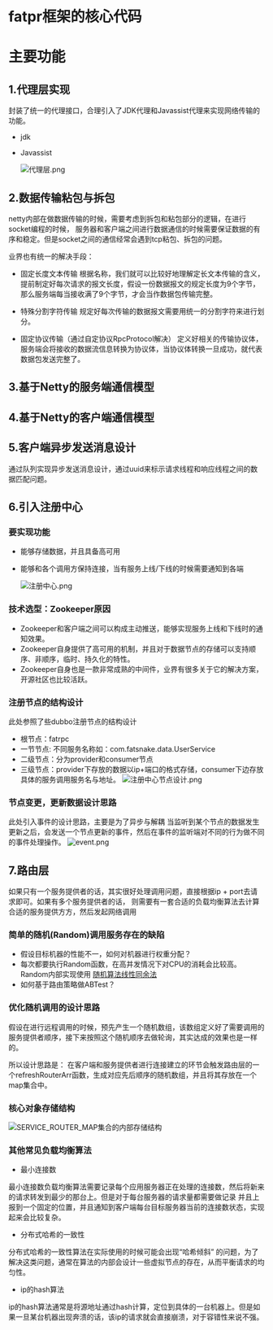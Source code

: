 # fatpr框架的核心代码

# 主要功能

## 1.代理层实现

封装了统一的代理接口，合理引入了JDK代理和Javassist代理来实现网络传输的功能。

- jdk
- Javassist

  ![代理层.png](images/代理层.png)

## 2.数据传输粘包与拆包

netty内部在做数据传输的时候，需要考虑到拆包和粘包部分的逻辑，在进行socket编程的时候， 服务器和客户端之间进行数据通信的时候需要保证数据的有序和稳定。但是socket之间的通信经常会遇到tcp粘包、拆包的问题。

业界也有统一的解决手段：

- 固定长度文本传输 根据名称，我们就可以比较好地理解定长文本传输的含义，提前制定好每次请求的报文长度，假设一份数据报文的规定长度为9个字节，那么服务端每当接收满了9个字节，才会当作数据包传输完整。

- 特殊分割字符传输 规定好每次传输的数据报文需要用统一的分割字符来进行划分。

- 固定协议传输（通过自定协议RpcProtocol解决） 定义好相关的传输协议体，服务端会将接收的数据流信息转换为协议体，当协议体转换一旦成功，就代表数据包发送完整了。

## 3.基于Netty的服务端通信模型

## 4.基于Netty的客户端通信模型

## 5.客户端异步发送消息设计

通过队列实现异步发送消息设计，通过uuid来标示请求线程和响应线程之间的数据匹配问题。

## 6.引入注册中心

### 要实现功能

- 能够存储数据，并且具备高可用
- 能够和各个调用方保持连接，当有服务上线/下线的时候需要通知到各端

  ![注册中心.png](images/注册中心.png)

### 技术选型：Zookeeper原因

- Zookeeper和客户端之间可以构成主动推送，能够实现服务上线和下线时的通知效果。
- Zookeeper自身提供了高可用的机制，并且对于数据节点的存储可以支持顺序、非顺序，临时、持久化的特性。
- Zookeeper自身也是一款非常成熟的中间件，业界有很多关于它的解决方案，开源社区也比较活跃。

### 注册节点的结构设计

此处参照了些dubbo注册节点的结构设计

- 根节点：fatrpc
- 一节节点: 不同服务名称如：com.fatsnake.data.UserService
- 二级节点：分为provider和consumer节点
- 三级节点：provider下存放的数据以ip+端口的格式存储，consumer下边存放具体的服务调用服务名与地址。
  ![注册中心节点设计.png](images/注册中心节点设计.png)

### 节点变更，更新数据设计思路

此处引入事件的设计思路，主要是为了异步与解耦 当监听到某个节点的数据发生更新之后，会发送一个节点更新的事件，然后在事件的监听端对不同的行为做不同的事件处理操作。
![event.png](images/event.png)

## 7.路由层

如果只有一个服务提供者的话，其实很好处理调用问题，直接根据ip + port去请求即可。如果有多个服务提供者的话， 则需要有一套合适的负载均衡算法去计算合适的服务提供方方，然后发起网络调用

### 简单的随机(Random)调用服务存在的缺陷

- 假设目标机器的性能不一，如何对机器进行权重分配？
- 每次都要执行Random函数，在高并发情况下对CPU的消耗会比较高。 Random内部实现使用 [随机算法线性同余法](https://zhuanlan.zhihu.com/p/36301602)
- 如何基于路由策略做ABTest？

### 优化随机调用的设计思路

假设在进行远程调用的时候，预先产生一个随机数组，该数组定义好了需要调用的服务提供者顺序，接下来按照这个随机顺序去做轮询，其实达成的效果也是一样的。

所以设计思路是： 在客户端和服务提供者进行连接建立的环节会触发路由层的一个refreshRouterArr函数，生成对应先后顺序的随机数组，并且将其存放在一个map集合中。

### 核心对象存储结构

![SERVICE_ROUTER_MAP集合的内部存储结构](images/SERVICE_ROUTER_MAP.png)

### 其他常见负载均衡算法
-  最小连接数

最小连接数负载均衡算法需要记录每个应用服务器正在处理的连接数，然后将新来的请求转发到最少的那台上。但是对于每台服务器的请求量都需要做记录
并且上报到一个固定的位置，并且通知到客户端每台目标服务器当前的连接数状态，实现起来会比较复杂。

- 分布式哈希的一致性

分布式哈希的一致性算法在实际使用的时候可能会出现“哈希倾斜” 的问题，为了解决这类问题，通常在算法的内部会设计一些虚拟节点的存在，从而平衡请求的均匀性。

- ip的hash算法

ip的hash算法通常是将源地址通过hash计算，定位到具体的一台机器上。但是如果一旦某台机器出现奔溃的话，该ip的请求就会直接崩溃，对于容错性来说不强。